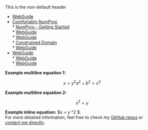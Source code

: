   
  
This is the non-default header  
* [WebGuide](.\01_webguide\./page.html)  
* [Comfortably NumPyro](.\02_numpyro\./blog_numpyrohome.html)  
	  * [NumPyro - Getting Started](.\02_numpyro\01_gettingstarted\./gettingstarted.html)  
	  * [WebGuide](.\02_numpyro\02_mcmcsamplers\./page.html)  
	  * [WebGuide](.\02_numpyro\03_nestedsampling\./page.html)  
	  * [Constrained Domain](.\02_numpyro\04_constraineddomain\./page.html)  
	  * [WebGuide](.\02_numpyro\05_parallelizing\./page.html)  
* [WebGuide](.\03_stats\./page.html)  
	  * [WebGuide](.\03_stats\01_nestedsampling\./page.html)  
	  * [WebGuide](.\03_stats\02_suspiciousness\./page.html)  
  
  
**Example multiline equation 1:**  
    
$$  
x = y ^2    
a^2 + b^2 = c^2    
$$  
  
  
**Example multiline equation 2:**  
  
$$\begin{equation}  
x^2=y  
\end{equation}$$  
  
  
**Example inline equation:** $x = y ^2 $.  
For more detailed information, feel free to check my [GitHub repos](https://github.com/HughMcDougall/) or [contact me directly](hughmcdougallemail@gmail.com).  
  

